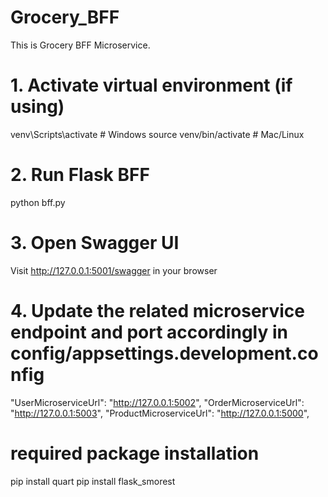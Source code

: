 # Grocery_BFF
This is Grocery BFF Microservice.

# 1. Activate virtual environment (if using)
venv\Scripts\activate   # Windows
source venv/bin/activate  # Mac/Linux

# 2. Run Flask BFF
python bff.py

# 3. Open Swagger UI
Visit http://127.0.0.1:5001/swagger in your browser

# 4. Update the related microservice endpoint and port accordingly in config/appsettings.development.config
"UserMicroserviceUrl": "http://127.0.0.1:5002",
"OrderMicroserviceUrl": "http://127.0.0.1:5003",
"ProductMicroserviceUrl": "http://127.0.0.1:5000",

# required package installation
pip install quart
pip install flask_smorest
